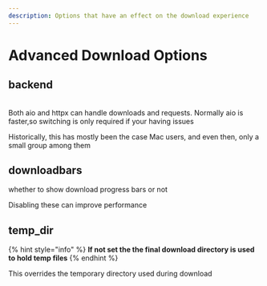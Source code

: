 ```yaml
---
description: Options that have an effect on the download experience
---
```


# Advanced Download Options

## backend

\
Both aio and httpx can handle downloads and requests. Normally aio is faster,so switching is only required if your having issues&#x20;

Historically, this has mostly been the case Mac users, and even then, only a small group among them

## downloadbars

whether to show download progress bars or not

Disabling these can improve performance

## temp\_dir

{% hint style="info" %}
**If not set the the final download directory is used to hold temp files**
{% endhint %}

This overrides the temporary directory used during download

